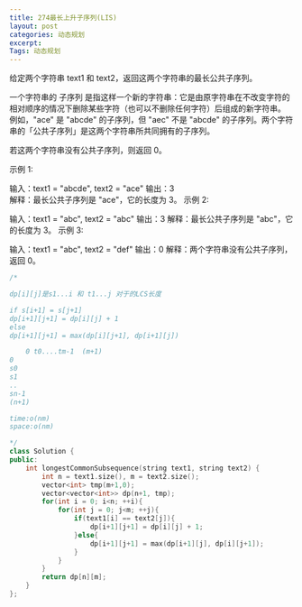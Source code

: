 ```yaml
---
title: 274最长上升子序列(LIS)
layout: post
categories: 动态规划
excerpt: 
Tags: 动态规划
---
```


给定两个字符串 text1 和 text2，返回这两个字符串的最长公共子序列。

一个字符串的 子序列 是指这样一个新的字符串：它是由原字符串在不改变字符的相对顺序的情况下删除某些字符（也可以不删除任何字符）后组成的新字符串。
例如，"ace" 是 "abcde" 的子序列，但 "aec" 不是 "abcde" 的子序列。两个字符串的「公共子序列」是这两个字符串所共同拥有的子序列。

若这两个字符串没有公共子序列，则返回 0。

示例 1:

输入：text1 = "abcde", text2 = "ace" 
输出：3  
解释：最长公共子序列是 "ace"，它的长度为 3。
示例 2:

输入：text1 = "abc", text2 = "abc"
输出：3
解释：最长公共子序列是 "abc"，它的长度为 3。
示例 3:

输入：text1 = "abc", text2 = "def"
输出：0
解释：两个字符串没有公共子序列，返回 0。

```c++
/*

dp[i][j]是s1...i 和 t1...j 对于的LCS长度

if s[i+1] = s[j+1]
dp[i+1][j+1] = dp[i][j] + 1
else
dp[i+1][j+1] = max(dp[i][j+1], dp[i+1][j])

	0 t0....tm-1  (m+1)
0  
s0
s1
..
sn-1
(n+1)

time:o(nm)
space:o(nm)

*/
class Solution {
public:
    int longestCommonSubsequence(string text1, string text2) {
        int n = text1.size(), m = text2.size();
        vector<int> tmp(m+1,0);
        vector<vector<int>> dp(n+1, tmp);
        for(int i = 0; i<n; ++i){
            for(int j = 0; j<m; ++j){
                if(text1[i] == text2[j]){
                    dp[i+1][j+1] = dp[i][j] + 1; 
                }else{
                    dp[i+1][j+1] = max(dp[i+1][j], dp[i][j+1]);
                }
            }
        }
        return dp[n][m];    
    }
};
```

